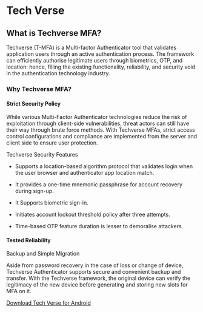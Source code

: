 # Tech Verse

## What is Techverse MFA?

Techverse (T-MFA) is a Multi-factor Authenticator tool that validates application users through an active authentication process. The framework can efficiently authorise legitimate users through biometrics, OTP, and location: hence, filling the existing functionality, reliability, and security void in the authentication technology industry.

### Why Techverse MFA?

#### Strict Security Policy
While various Multi-Factor Authenticator technologies reduce the risk of exploitation through client-side vulnerabilities, threat actors can still have their way through brute force methods. With Techverse MFAs, strict access control configurations and compliance are implemented from the server and client side to ensure user protection.



Techverse Security Features


- Supports a location-based algorithm protocol that validates login when the user browser and authenticator app location match.

- It provides a one-time mnemonic passphrase for account recovery during sign-up.

- It Supports biometric sign-in.

- Initiates account lockout threshold policy after three attempts.

- Time-based OTP feature duration is lesser to demoralise attackers.



#### Tested Reliability

Backup and Simple Migration

Aside from password recovery in the case of loss or change of device, Techverse Authenticator supports secure and convenient backup and transfer. With the Techverse framework, the original device can verify the legitimacy of the new device before generating and storing new slots for MFA on it.


[Download Tech Verse for Android](https://github.com/unknownaloy/tech_verse/raw/main/apk/tech_verse.apk)
